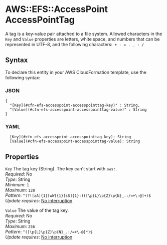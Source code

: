 # AWS::EFS::AccessPoint AccessPointTag<a name="aws-properties-efs-accesspoint-accesspointtag"></a>

A tag is a key\-value pair attached to a file system\. Allowed characters in the `Key` and `Value` properties are letters, white space, and numbers that can be represented in UTF\-8, and the following characters:` + - = . _ : /`

## Syntax<a name="aws-properties-efs-accesspoint-accesspointtag-syntax"></a>

To declare this entity in your AWS CloudFormation template, use the following syntax:

### JSON<a name="aws-properties-efs-accesspoint-accesspointtag-syntax.json"></a>

```
{
  "[Key](#cfn-efs-accesspoint-accesspointtag-key)" : String,
  "[Value](#cfn-efs-accesspoint-accesspointtag-value)" : String
}
```

### YAML<a name="aws-properties-efs-accesspoint-accesspointtag-syntax.yaml"></a>

```
  [Key](#cfn-efs-accesspoint-accesspointtag-key): String
  [Value](#cfn-efs-accesspoint-accesspointtag-value): String
```

## Properties<a name="aws-properties-efs-accesspoint-accesspointtag-properties"></a>

`Key` <a name="cfn-efs-accesspoint-accesspointtag-key"></a>
The tag key \(String\)\. The key can't start with `aws:`\.  
_Required_: No  
_Type_: String  
_Minimum_: `1`  
_Maximum_: `128`  
_Pattern_: `^(?![aA]{1}[wW]{1}[sS]{1}:)([\p{L}\p{Z}\p{N}_.:/=+\-@]+)$`  
_Update requires_: [No interruption](https://docs.aws.amazon.com/AWSCloudFormation/latest/UserGuide/using-cfn-updating-stacks-update-behaviors.html#update-no-interrupt)

`Value` <a name="cfn-efs-accesspoint-accesspointtag-value"></a>
The value of the tag key\.  
_Required_: No  
_Type_: String  
_Maximum_: `256`  
_Pattern_: `^([\p{L}\p{Z}\p{N}_.:/=+\-@]*)$`  
_Update requires_: [No interruption](https://docs.aws.amazon.com/AWSCloudFormation/latest/UserGuide/using-cfn-updating-stacks-update-behaviors.html#update-no-interrupt)
